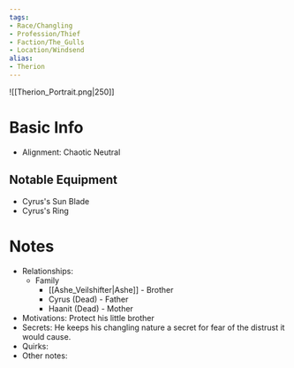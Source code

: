 ```yaml
---
tags:
- Race/Changling
- Profession/Thief
- Faction/The_Gulls
- Location/Windsend
alias:
- Therion
---
```

![[Therion_Portrait.png|250]]
# Basic Info
- Alignment: Chaotic Neutral


## Notable Equipment
- Cyrus's Sun Blade
- Cyrus's Ring

# Notes
- Relationships: 
	- Family
		- [[Ashe_Veilshifter|Ashe]] - Brother
		- Cyrus (Dead) - Father
		- Haanit (Dead) - Mother
- Motivations: Protect his little brother
- Secrets: He keeps his changling nature a secret for fear of the distrust it would cause.
- Quirks: 
- Other notes: 
